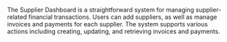 The Supplier Dashboard is a straightforward system for managing supplier-related financial transactions. Users can add suppliers, as well as manage invoices and payments for each supplier. The system supports various actions including creating, updating, and retrieving invoices and payments.
